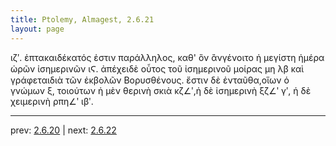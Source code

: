 ```yaml
---
title: Ptolemy, Almagest, 2.6.21
layout: page
---
```


ιζʹ. ἑπτακαιδέκατός ἐστιν παράλληλος, καθ' ὃν ἂνγένοιτο ἡ μεγίστη ἡμέρα ὡρῶν ἰσημερινῶν ιϚ. ἀπέχειδὲ οὗτος τοῦ ἰσημερινοῦ μοίρας μη λβ καὶ γράφεταιδιὰ τῶν ἐκβολῶν Βορυσθένους. ἔστιν δὲ ἐνταῦθα,οἵων ὁ γνώμων ξ, τοιούτων ἡ μὲν θερινὴ σκιὰ κζ∠ʹ,ἡ δὲ ἰσημερινὴ ξζ∠ʹ γʹ, ἡ δὲ χειμερινὴ ρπη∠ʹ ιβʹ.

---

prev: [2.6.20](../2.6.20/) | next: [2.6.22](../2.6.22/)

